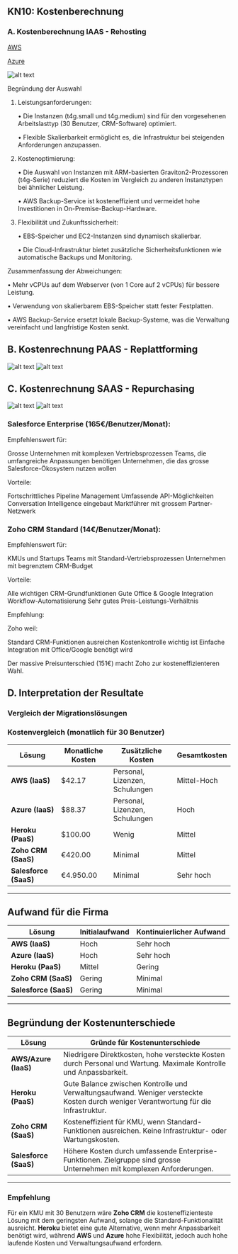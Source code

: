 ## KN10: Kostenberechnung
### A. Kostenberechnung IAAS - Rehosting
[AWS](aws_preisliste.pdf)

[Azure](azure.xlsx)

![alt text](azure_preisliste.jpg)

Begründung der Auswahl
	
1.	Leistungsanforderungen:

    •	Die Instanzen (t4g.small und t4g.medium) sind für den vorgesehenen Arbeitslasttyp (30 Benutzer, CRM-Software) optimiert.

    •	Flexible Skalierbarkeit ermöglicht es, die Infrastruktur bei steigenden Anforderungen anzupassen.

2.	Kostenoptimierung:

    • Die Auswahl von Instanzen mit ARM-basierten Graviton2-Prozessoren (t4g-Serie) reduziert die Kosten im Vergleich zu anderen Instanztypen bei ähnlicher Leistung.

    •	AWS Backup-Service ist kosteneffizient und vermeidet hohe Investitionen in On-Premise-Backup-Hardware.

3.	Flexibilität und Zukunftssicherheit:

    •	EBS-Speicher und EC2-Instanzen sind dynamisch skalierbar.

    •	Die Cloud-Infrastruktur bietet zusätzliche Sicherheitsfunktionen wie automatische Backups und Monitoring.

Zusammenfassung der Abweichungen:

• Mehr vCPUs auf dem Webserver (von 1 Core auf 2 vCPUs) für bessere Leistung.

• Verwendung von skalierbarem EBS-Speicher statt fester Festplatten.

• AWS Backup-Service ersetzt lokale Backup-Systeme, was die Verwaltung vereinfacht und langfristige Kosten senkt.

## B. Kostenrechnung PAAS - Replattforming

![alt text](heroku_preisliste_db.jpg) 
![alt text](heroku_preisliste_web.jpg)

## C. Kostenrechnung SAAS - Repurchasing

![alt text](salesforce.jpg)
![alt text](zoho_preisliste.jpg)

### Salesforce Enterprise (165€/Benutzer/Monat):

Empfehlenswert für:

Grosse Unternehmen mit komplexen Vertriebsprozessen
Teams, die umfangreiche Anpassungen benötigen
Unternehmen, die das grosse Salesforce-Ökosystem nutzen wollen

Vorteile:

Fortschrittliches Pipeline Management
Umfassende API-Möglichkeiten
Conversation Intelligence eingebaut
Marktführer mit grossem Partner-Netzwerk

### Zoho CRM Standard (14€/Benutzer/Monat):

Empfehlenswert für:

KMUs und Startups
Teams mit Standard-Vertriebsprozessen
Unternehmen mit begrenztem CRM-Budget

Vorteile:

Alle wichtigen CRM-Grundfunktionen
Gute Office & Google Integration
Workflow-Automatisierung
Sehr gutes Preis-Leistungs-Verhältnis

Empfehlung:

Zoho weil:

Standard CRM-Funktionen ausreichen
Kostenkontrolle wichtig ist
Einfache Integration mit Office/Google benötigt wird

Der massive Preisunterschied (151€) macht Zoho zur kosteneffizienteren Wahl.

## D. Interpretation der Resultate

### Vergleich der Migrationslösungen

### Kostenvergleich (monatlich für 30 Benutzer)

| **Lösung**         | **Monatliche Kosten** | **Zusätzliche Kosten**                         | **Gesamtkosten**  |
|---------------------|-----------------------|------------------------------------------------|-------------------|
| **AWS (IaaS)**      | $42.17               | Personal, Lizenzen, Schulungen                | Mittel-Hoch       |
| **Azure (IaaS)**    | $88.37               | Personal, Lizenzen, Schulungen                | Hoch              |
| **Heroku (PaaS)**   | $100.00              | Wenig                                          | Mittel            |
| **Zoho CRM (SaaS)** | €420.00              | Minimal                                        | Mittel            |
| **Salesforce (SaaS)** | €4.950.00           | Minimal                                        | Sehr hoch         |

---

## Aufwand für die Firma

| **Lösung**         | **Initialaufwand**          | **Kontinuierlicher Aufwand**   |
|---------------------|-----------------------------|---------------------------------|
| **AWS (IaaS)**      | Hoch                        | Sehr hoch                       |
| **Azure (IaaS)**    | Hoch                        | Sehr hoch                       |
| **Heroku (PaaS)**   | Mittel                      | Gering                         |
| **Zoho CRM (SaaS)** | Gering                      | Minimal                        |
| **Salesforce (SaaS)** | Gering                    | Minimal                        |

---

## Begründung der Kostenunterschiede

| **Lösung**         | **Gründe für Kostenunterschiede**                                                                                                   |
|---------------------|------------------------------------------------------------------------------------------------------------------------------------|
| **AWS/Azure (IaaS)** | Niedrigere Direktkosten, hohe versteckte Kosten durch Personal und Wartung. Maximale Kontrolle und Anpassbarkeit.                   |
| **Heroku (PaaS)**   | Gute Balance zwischen Kontrolle und Verwaltungsaufwand. Weniger versteckte Kosten durch weniger Verantwortung für die Infrastruktur. |
| **Zoho CRM (SaaS)** | Kosteneffizient für KMU, wenn Standard-Funktionen ausreichen. Keine Infrastruktur- oder Wartungskosten.                             |
| **Salesforce (SaaS)** | Höhere Kosten durch umfassende Enterprise-Funktionen. Zielgruppe sind grosse Unternehmen mit komplexen Anforderungen.                |

---

### Empfehlung

Für ein KMU mit 30 Benutzern wäre **Zoho CRM** die kosteneffizienteste Lösung mit dem geringsten Aufwand, solange die Standard-Funktionalität ausreicht. 
**Heroku** bietet eine gute Alternative, wenn mehr Anpassbarkeit benötigt wird, während **AWS** und **Azure** hohe Flexibilität, jedoch auch hohe laufende Kosten und Verwaltungsaufwand erfordern.


